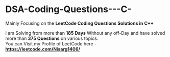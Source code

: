 # DSA-Coding-Questions---C-
Mainly Focusing on the **LeetCode Coding Questions Solutions in C++**

I am Solving from more than **185 Days** Without any off-Day and have solved more than **375 Questions** on various topics.  
You can Visit my Profile of LeetCode here - **https://leetcode.com/Nisarg1406/**
